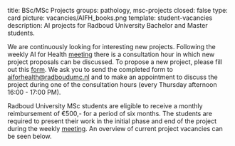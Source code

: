 title: BSc/MSc Projects 
groups: pathology, msc-projects
closed: false
type: card
picture: vacancies/AIFH_books.png
template: student-vacancies
description: AI projects for Radboud University Bachelor and Master students.

We are continuously looking for interesting new projects. Following the weekly AI for Health [meeting](https://www.ai-for-health.nl/meeting/) there is a consultation hour in which new project proposals can be discussed. To propose a new project, please fill out this [form](https://drive.google.com/file/d/1NNoRgsveqYtj1YI8HyRf_DWOqcSkWfWG/view?usp=sharing). We ask you to send the completed form to [aiforhealth@radboudumc.nl](mailto:aiforhealth@radboudumc.nl) and to make an appointment to discuss the project during one of the consultation hours (every Thursday afternoon 16:00 - 17:00 PM).

Radboud University MSc students are eligible to receive a monthly reimbursement of &euro;500,- for a period of six months. The students are required to present their work in the initial phase and end of the project during the weekly [meeting](https://www.ai-for-health.nl/meeting/). An overview of current project vacancies can be seen below. 

